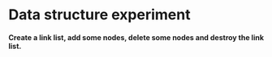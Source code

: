 # Data structure experiment
#### Create a link list, add some nodes, delete some nodes and destroy the link list.
